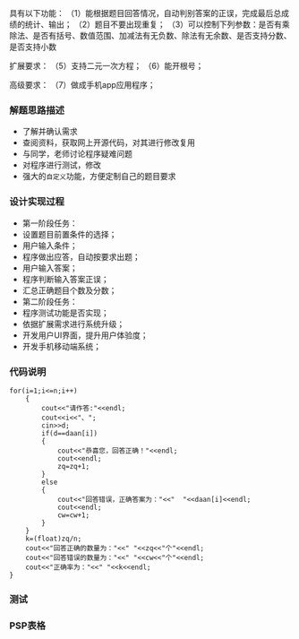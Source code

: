 具有以下功能：
（1）能根据题目回答情况，自动判别答案的正误，完成最后总成绩的统计、输出；
（2）题目不要出现重复；
（3）可以控制下列参数：是否有乘除法、是否有括号、数值范围、加减法有无负数、除法有无余数、是否支持分数、是否支持小数

扩展要求：
（5）支持二元一次方程；
（6）能开根号；

高级要求：
（7）做成手机app应用程序；
### 解题思路描述

* 了解并确认需求
* 查阅资料，获取网上开源代码，对其进行修改复用
* 与同学，老师讨论程序疑难问题
* 对程序进行测试，修改
* 强大的`自定义`功能，方便定制自己的题目要求

### 设计实现过程

* 第一阶段任务：
 * 设置题目前置条件的选择；
 * 用户输入条件；
 * 程序做出应答，自动按要求出题；
 * 用户输入答案；
 * 程序判断输入答案正误；
 * 汇总正确题目个数及分数；
* 第二阶段任务：
 * 程序测试功能是否实现；
 * 依据扩展需求进行系统升级；
 * 开发用户UI界面，提升用户体验度；
 * 开发手机移动端系统；

### 代码说明
```
for(i=1;i<=n;i++)
    {
        cout<<"请作答:"<<endl;
        cout<<i<<"、";
        cin>>d;
        if(d==daan[i])
        {
            cout<<"恭喜您，回答正确！"<<endl;
            cout<<endl;
            zq=zq+1;
        }
        else
        {
            cout<<"回答错误，正确答案为："<<"  "<<daan[i]<<endl;
            cout<<endl;
            cw=cw+1;
        }
    }
    k=(float)zq/n;
    cout<<"回答正确的数量为："<<" "<<zq<<"个"<<endl;
    cout<<"回答错误的数量为："<<" "<<cw<<"个"<<endl;
    cout<<"正确率为："<<" "<<k<<endl;
}

```


### 测试


### PSP表格


